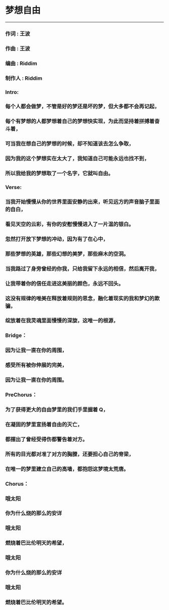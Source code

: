 # 梦想自由

----
### 作词 : 王波
### 作曲 : 王波
### 编曲 : Riddim
### 制作人 : Riddim
### Intro:
### 每个⼈都会做梦，不管是好的梦还是坏的梦，但大多都不会再记起，
### 每个有梦想的⼈都梦想着自己的梦想快实现，为此而坚持着拼搏着奋斗着，
### 可当我在想自己的梦想的时候，却不知道该去怎么争取，
### 因为我的这个梦想实在太大了，我知道自己可能永远也找不到，
### 所以我给我的梦想取了⼀个名字，它就叫自由。
### Verse:
### 当我开始慢慢从你的世界里面安静的出来，听见远方的声⾳脑子里面的自白，
### 看见天空的云彩，有你的安慰慢慢进入了一片温的银白。
### 忽然打开放下梦想的冲动，因为有了在心中，
### 那些梦想的英雄，那些幻想的美梦，那些麻木的空洞。
### 当我路过了身旁曾经的你我，只给我留下永远的相信，然后离开我，
### 让我带着你的信任走进这美丽的颜⾊，永远不回头。
### 这没有规律的唯美在释放着规则的思念，融化着现实的我和梦幻的欺骗，
### 绽放着在我灵魂里面慢慢的深旋，这唯⼀的根源，
### Bridge：
### 因为让我⼀直在你的周围，
### 感受所有被你伸展的完美，
### 因为让我⼀直在你的周围。
### PreChorus：
### 为了获得更大的自由梦里的我们手里握着 Q，
### 在凝固的梦里宣扬着自由的灭亡，
### 都摆出了曾经受得伤都警告着对方。
### 所有的目光都对准了对方的胸膛，还要担心自己的脊梁，
### 在唯⼀的梦⾥建立自己的高墙，都抱怨这梦境太荒唐。
### Chorus：
### 哦太阳
### 你为什么烧的那么的安详
### 哦太阳
### 燃烧着巴比伦明天的希望，
### 哦太阳
### 你为什么烧的那么的安详
### 哦太阳
### 燃烧着巴比伦明天的希望。
